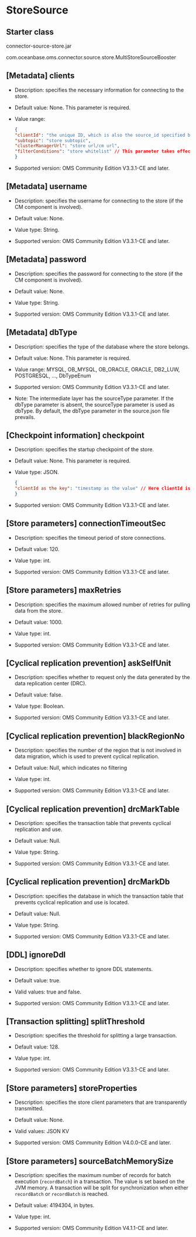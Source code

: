 # StoreSource

## Starter class

connector-source-store.jar

com.oceanbase.oms.connector.source.store.MultiStoreSourceBooster

## [Metadata] clients

* Description: specifies the necessary information for connecting to the store.

* Default value: None. This parameter is required.

* Value range:

   ```JSON
   {
   "clientId": "the unique ID, which is also the source_id specified by Condition to determine the client whose generated heartbeats are passed. A subtopic is recommended",
   "subtopic": "store subtopic",
   "clusterManagerUrl": "store url/cm url",
   "filterConditions": "store whitelist" // This parameter takes effect only for logical tables. Physical tables depend on the Conditions parameter. Therefore, this parameter does not take effect for physical tables.
   }
   ```

* Supported version: OMS Community Edition V3.3.1-CE and later.

## [Metadata] username

* Description: specifies the username for connecting to the store (if the CM component is involved).

* Default value: None.

* Value type: String.

* Supported version: OMS Community Edition V3.3.1-CE and later.

## [Metadata] password

* Description: specifies the password for connecting to the store (if the CM component is involved).

* Default value: None.

* Value type: String.

* Supported version: OMS Community Edition V3.3.1-CE and later.

## [Metadata] dbType

* Description: specifies the type of the database where the store belongs.

* Default value: None. This parameter is required.

* Value range: MYSQL, OB_MYSQL, OB_ORACLE, ORACLE, DB2_LUW, POSTGRESQL, ..., DbTypeEnum

* Supported version: OMS Community Edition V3.3.1-CE and later.

* Note: The intermediate layer has the sourceType parameter. If the dbType parameter is absent, the sourceType parameter is used as dbType. By default, the dbType parameter in the source.json file prevails.

## [Checkpoint information] checkpoint

* Description: specifies the startup checkpoint of the store.

* Default value: None. This parameter is required.

* Value type: JSON.

   ```JSON
   {
   "clientId as the key": "timestamp as the value" // Here clientId is the one configured in clients.
   }
   ```

* Supported version: OMS Community Edition V3.3.1-CE and later.

## [Store parameters] connectionTimeoutSec

* Description: specifies the timeout period of store connections.

* Default value: 120.

* Value type: int.

* Supported version: OMS Community Edition V3.3.1-CE and later.

## [Store parameters] maxRetries

* Description: specifies the maximum allowed number of retries for pulling data from the store.

* Default value: 1000.

* Value type: int.

* Supported version: OMS Community Edition V3.3.1-CE and later.

## [Cyclical replication prevention] askSelfUnit

* Description: specifies whether to request only the data generated by the data replication center (DRC).

* Default value: false.

* Value type: Boolean.

* Supported version: OMS Community Edition V3.3.1-CE and later.

## [Cyclical replication prevention] blackRegionNo

* Description: specifies the number of the region that is not involved in data migration, which is used to prevent cyclical replication.

* Default value: Null, which indicates no filtering

* Value type: int.

* Supported version: OMS Community Edition V3.3.1-CE and later.

## [Cyclical replication prevention] drcMarkTable

* Description: specifies the transaction table that prevents cyclical replication and use.

* Default value: Null.

* Value type: String.

* Supported version: OMS Community Edition V3.3.1-CE and later.

## [Cyclical replication prevention] drcMarkDb

* Description: specifies the database in which the transaction table that prevents cyclical replication and use is located.

* Default value: Null.

* Value type: String.

* Supported version: OMS Community Edition V3.3.1-CE and later.

## [DDL] ignoreDdl

* Description: specifies whether to ignore DDL statements.

* Default value: true.

* Valid values: true and false.

* Supported version: OMS Community Edition V3.3.1-CE and later.

## [Transaction splitting] splitThreshold

* Description: specifies the threshold for splitting a large transaction.

* Default value: 128.

* Value type: int.

* Supported version: OMS Community Edition V3.3.1-CE and later.

## [Store parameters] storeProperties

* Description: specifies the store client parameters that are transparently transmitted.

* Default value: None.

* Valid values: JSON KV

* Supported version: OMS Community Edition V4.0.0-CE and later.

## [Store parameters] sourceBatchMemorySize

* Description: specifies the maximum number of records for batch execution (`recordBatch`) in a transaction. The value is set based on the JVM memory. A transaction will be split for synchronization when either `recordBatch` or `recordBatch` is reached.

* Default value: 4194304, in bytes.

* Value type: int.

* Supported version: OMS Community Edition V4.1.1-CE and later.
